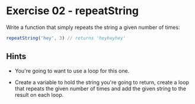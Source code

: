# Exercise 02 - repeatString

Write a function that simply repeats the string a given number of times:

```javascript
repeatString('hey', 3) // returns 'heyheyhey'
```

## Hints

- You're going to want to use a loop for this one.

- Create a variable to hold the string you're going to return, create a loop that repeats the given number of times and add the given string to the result on each loop.